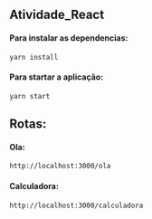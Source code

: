 ## Atividade_React

#### Para instalar as dependencias:
```
yarn install
```
#### Para startar a aplicação:
```
yarn start
```

## Rotas:

#### Ola:
```
http://localhost:3000/ola
```
#### Calculadora:
```
http://localhost:3000/calculadora
```

